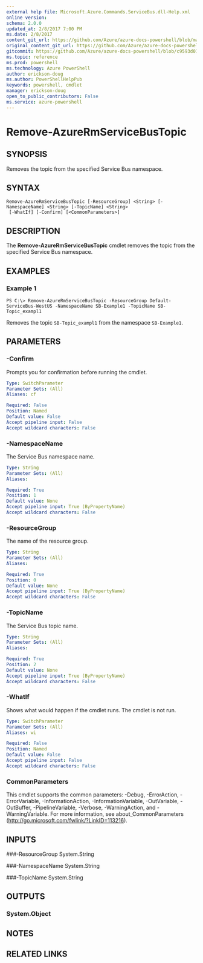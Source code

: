 ```yaml
---
external help file: Microsoft.Azure.Commands.ServiceBus.dll-Help.xml
online version: 
schema: 2.0.0
updated_at: 2/8/2017 7:00 PM
ms.date: 2/8/2017
content_git_url: https://github.com/Azure/azure-docs-powershell/blob/master/azureps-cmdlets-docs/ResourceManager/AzureRM.ServiceBus/v0.0.2/Remove-AzureRmServiceBusTopic.md
original_content_git_url: https://github.com/Azure/azure-docs-powershell/blob/master/azureps-cmdlets-docs/ResourceManager/AzureRM.ServiceBus/v0.0.2/Remove-AzureRmServiceBusTopic.md
gitcommit: https://github.com/Azure/azure-docs-powershell/blob/c9593d01ba646e2cb87d03d018bea3630b026ef2/azureps-cmdlets-docs/ResourceManager/AzureRM.ServiceBus/v0.0.2/Remove-AzureRmServiceBusTopic.md
ms.topic: reference
ms.prod: powershell
ms.technology: Azure PowerShell
author: erickson-doug
ms.author: PowerShellHelpPub
keywords: powershell, cmdlet
manager: erickson-doug
open_to_public_contributors: False
ms.service: azure-powershell
---
```


# Remove-AzureRmServiceBusTopic

## SYNOPSIS
Removes the topic from the specified Service Bus namespace.

## SYNTAX

```
Remove-AzureRmServiceBusTopic [-ResourceGroup] <String> [-NamespaceName] <String> [-TopicName] <String>
 [-WhatIf] [-Confirm] [<CommonParameters>]
```

## DESCRIPTION
The **Remove-AzureRmServiceBusTopic** cmdlet removes the topic from the specified Service Bus namespace.

## EXAMPLES

### Example 1
```
PS C:\> Remove-AzureRmServiceBusTopic -ResourceGroup Default-ServiceBus-WestUS -NamespaceName SB-Example1 -TopicName SB-Topic_exampl1
```

Removes the topic `SB-Topic_exampl1` from the namespace `SB-Example1`.

## PARAMETERS

### -Confirm
Prompts you for confirmation before running the cmdlet.

```yaml
Type: SwitchParameter
Parameter Sets: (All)
Aliases: cf

Required: False
Position: Named
Default value: False
Accept pipeline input: False
Accept wildcard characters: False
```

### -NamespaceName
The Service Bus namespace name.

```yaml
Type: String
Parameter Sets: (All)
Aliases: 

Required: True
Position: 1
Default value: None
Accept pipeline input: True (ByPropertyName)
Accept wildcard characters: False
```

### -ResourceGroup
The name of the resource group.

```yaml
Type: String
Parameter Sets: (All)
Aliases: 

Required: True
Position: 0
Default value: None
Accept pipeline input: True (ByPropertyName)
Accept wildcard characters: False
```

### -TopicName
The Service Bus topic name.

```yaml
Type: String
Parameter Sets: (All)
Aliases: 

Required: True
Position: 2
Default value: None
Accept pipeline input: True (ByPropertyName)
Accept wildcard characters: False
```

### -WhatIf
Shows what would happen if the cmdlet runs.
The cmdlet is not run.

```yaml
Type: SwitchParameter
Parameter Sets: (All)
Aliases: wi

Required: False
Position: Named
Default value: False
Accept pipeline input: False
Accept wildcard characters: False
```

### CommonParameters
This cmdlet supports the common parameters: -Debug, -ErrorAction, -ErrorVariable, -InformationAction, -InformationVariable, -OutVariable, -OutBuffer, -PipelineVariable, -Verbose, -WarningAction, and -WarningVariable. For more information, see about_CommonParameters (http://go.microsoft.com/fwlink/?LinkID=113216).

## INPUTS

###-ResourceGroup
 System.String

###-NamespaceName
 System.String

###-TopicName
 System.String

## OUTPUTS

### System.Object

## NOTES

## RELATED LINKS

